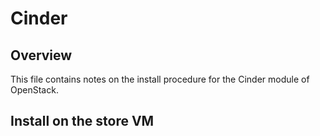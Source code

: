 # Cinder

## Overview

This file contains notes on the install procedure for the Cinder module of OpenStack.

## Install on the store VM

